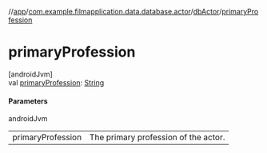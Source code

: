 //[app](../../../index.md)/[com.example.filmapplication.data.database.actor](../index.md)/[dbActor](index.md)/[primaryProfession](primary-profession.md)

# primaryProfession

[androidJvm]\
val [primaryProfession](primary-profession.md): [String](https://kotlinlang.org/api/latest/jvm/stdlib/kotlin/-string/index.html)

#### Parameters

androidJvm

| | |
|---|---|
| primaryProfession | The primary profession of the actor. |
